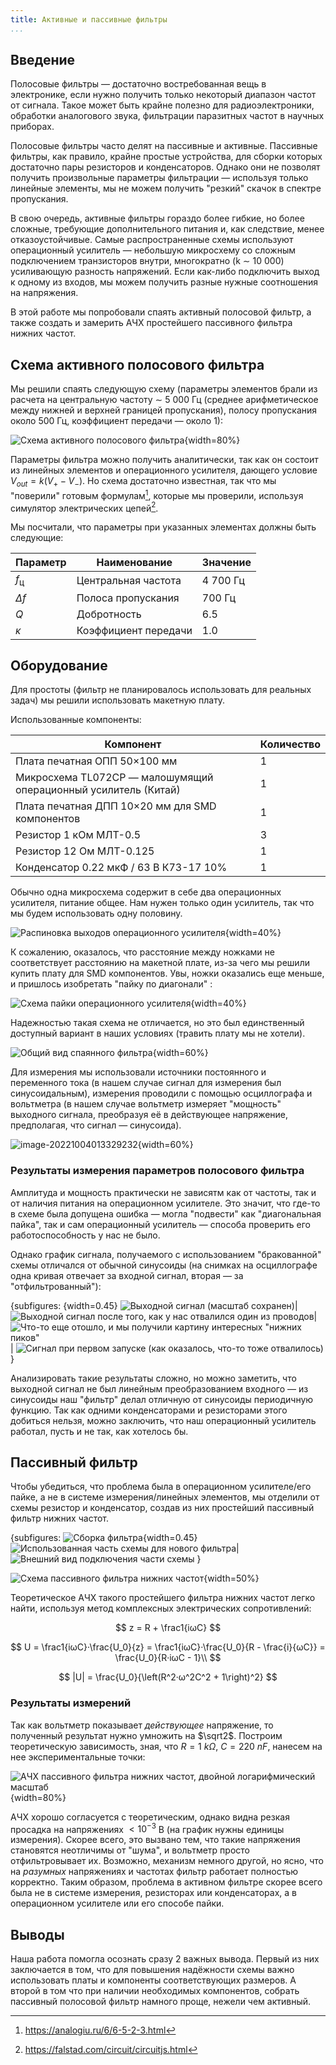 ```yaml
---
title: Активные и пассивные фильтры
...
```


## Введение

Полосовые фильтры — достаточно востребованная вещь в электронике, если нужно получить только некоторый диапазон частот от сигнала. Такое может быть крайне полезно для радиоэлектроники, обработки аналогового звука, фильтрации паразитных частот в научных приборах.

Полосовые фильтры часто делят на пассивные и активные. Пассивные фильтры, как правило, крайне простые устройства, для сборки которых достаточно пары резисторов и конденсаторов. Однако они не позволят получить произвольные параметры фильтрации — используя только линейные элементы, мы не можем получить "резкий" скачок в спектре пропускания.

В свою очередь, активные фильтры гораздо более гибкие, но более сложные, требующие дополнительного питания и, как следствие, менее отказоустойчивые. Самые распространенные схемы используют операционный усилитель — небольшую микросхему со сложным подключением транзисторов внутри, многократно (k $\sim$ 10 000) усиливающую разность напряжений. Если как-либо подключить выход к одному из входов, мы можем получить разные нужные соотношения на напряжения.

В этой работе мы попробовали спаять активный полосовой фильтр, а также создать и замерить АЧХ простейшего пассивного фильтра нижних частот.

## Схема активного полосового фильтра

Мы решили спаять следующую схему (параметры элементов брали из расчета на  центральную частоту $\sim$ 5 000 Гц (среднее арифметическое между нижней и верхней границей пропускания), полосу пропускания около 500 Гц, коэффициент передачи — около 1):

![Схема активного полосового фильтра](src.assets/op.svg){width=80%}

Параметры фильтра можно получить аналитически, так как он состоит из линейных элементов и операционного усилителя, дающего условие $V_{out} = k(V_+-V_-)$. Но схема достаточно известная, так что мы "поверили" готовым формулам[^formulas], которые мы проверили, используя симулятор электрических цепей[^simulator].

Мы посчитали, что параметры при указанных элементах должны быть следующие:

| Параметр       | Наименование            | Значение |
| -------------- | ----------------------- | -------- |
| $f_{\mbox{ц}}$ | Центральная частота     | 4 700 Гц |
| $Δf$           | Полоса пропускания      | 700 Гц   |
| $Q$            | Добротность             | 6.5      |
| $κ$            | Коэффициент передачи    | 1.0      |

 

## Оборудование
Для простоты (фильтр не планировалось использовать для реальных задач) мы решили использовать макетную плату.

Использованные компоненты:

Компонент | Количество
--- | ---
Плата печатная ОПП 50×100 мм | 1
Микросхема TL072CP — малошумящий операционный усилитель (Китай) | 1
Плата печатная ДПП 10×20 мм для SMD компонентов | 1
Резистор 1 кОм МЛТ-0.5 | 3
Резистор 12 Ом МЛТ-0.125 | 1
Конденсатор 0.22 мкФ / 63 В К73-17 10%  | 1

Обычно одна микросхема содержит в себе два операционных усилителя, питание общее. Нам нужен только один усилитель, так что мы будем использовать одну половину.

![Распиновка выходов операционного усилителя](src.assets/op-pins.jpg){width=40%}

К сожалению, оказалось, что расстояние между ножками не соответствует расстоянию на макетной плате, из-за чего мы решили купить плату для SMD компонентов. Увы, ножки оказались еще меньше, и пришлось изобретать "пайку по диагонали" :

![Схема пайки операционного усилителя](images_src/tikzit_image3.png){width=40%}

Надежностью такая схема не отличается, но это был единственный доступный вариант в наших условиях (травить плату мы не хотели).



![Общий вид спаянного фильтра](images_src/image-20221004004042390.png){width=60%}



Для измерения мы использовали источники постоянного и переменного тока (в нашем случае сигнал для измерения был синусоидальным), измерения проводили с помощью осциллографа и вольтметра (в нашем случае вольтметр измеряет "мощность" выходного сигнала, преобразуя её в действующее напряжение, предполагая, что сигнал — синусоида).



![image-20221004013329232](images_src/image-20221004013329232.png){width=60%}



### Результаты измерения параметров полосового фильтра

Амплитуда и мощность практически не зависятм как от частоты, так и от наличия питания на операционном усилителе. Это значит, что где-то в схеме была допущена ошибка — могла "подвести" как "диагональная пайка", так и сам операционный усилитель — способа проверить его работоспособность у нас не было.

Однако график сигнала, получаемого с использованием "бракованной" схемы отличался от обычной синусоиды (на снимках на осциллографе одна кривая отвечает за входной сигнал, вторая — за "отфильтрованный"):

{subfigures:
![](){width=0.45}
![Выходной сигнал (масштаб сохранен)](images_src/image-20221004213757919.png)|
![Выходной сигнал после того, как у нас отвалился один из проводов](images_src/image-20221004213654679.png)|
![Что-то еще отошло, и мы получили картину интересных "нижних пиков"](images_src/image-20221004213822707.png)|
![Сигнал при первом запуске (как оказалось, что-то тоже отвалилось)](images_src/image-20221004225514111.png)
}

Анализировать такие результаты сложно, но можно заметить, что выходной сигнал не был линейным преобразованием входного — из синусоиды наш "фильтр" делал отличную от синусоиды периодичную функцию. Так как одними конденсаторами и резисторами этого добиться нельзя, можно заключить, что наш операционный усилитель работал, пусть и не так, как хотелось бы.

## Пассивный фильтр

Чтобы убедиться, что проблема была в операционном усилителе/его пайке, а не в системе измерения/линейных элементов, мы отделили от схемы резистор и конденсатор, создав из них простейший пассивный фильтр нижних частот. 

{subfigures:
![Сборка фильтра](){width=0.45}
![Использованная часть схемы для нового фильтра](images_src/image-20221004215502067.png)|
![Внешний вид подключения части схемы](images_src/image-20221004215948525.png)
}

![Схема пассивного фильтра нижних частот](src.assets/lowpass.svg){width=50%}


Теоретическое АЧХ такого простейшего фильтра нижних частот легко найти, используя метод комплексных электрических сопротивлений:

$$
z = R + \frac1{iωC}
$$

$$
U = \frac1{iωC}·\frac{U_0}{z} = \frac1{iωC}·\frac{U_0}{R - \frac{i}{ωC}} = \frac{U_0}{R·iωC - 1}\\
$$

$$
|U| = \frac{U_0}{\left(R^2·ω^2C^2 + 1\right)^2}
$$

### Результаты измерений

Так как вольтметр показывает *действующее* напряжение, то полученный результат нужно умножить на $\sqrt2$. Построим теоретическую зависимость, зная, что $R = 1\ kΩ$, $C = 220\ nF$, нанесем на нее экспериментальные точки:

![АЧХ пассивного фильтра нижних частот, двойной логарифмический масштаб](images_src/FR_lowpass_sqrt2-16649115510928.png){width=80%}

АЧХ хорошо согласуется с теоретическим, однако видна резкая просадка на напряжениях $<10^{-3}$ В (на график нужны единицы измерения). Скорее всего, это вызвано тем, что такие напряжения становятся неотличимы от "шума", и вольтметр просто отфильтровывает их. Возможно, механизм немного другой, но ясно, что на *разумных* напряжениях и частотах фильтр работает полностью корректно. Таким образом, проблема в активном фильтре скорее всего была не в системе измерения, резисторах или конденсаторах, а в операционном усилителе или его способе пайки.

## Выводы

Наша работа помогла осознать сразу 2 важных вывода. Первый из них заключается в том, что для повышения надёжности схемы важно использовать платы и компоненты соответствующих размеров. А второй в том что при наличии необходимых компонентов, собрать пассивный полосовой фильтр намного проще, нежели чем активный.

[^simulator]: https://falstad.com/circuit/circuitjs.html
[^formulas]: https://analogiu.ru/6/6-5-2-3.html

